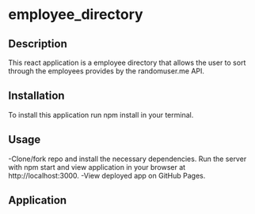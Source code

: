 # employee_directory

## Description
This react application is a employee directory that allows the user to sort through the employees provides by the randomuser.me API.

## Installation
To install this application run npm install in your terminal.

## Usage
-Clone/fork repo and install the necessary dependencies. Run the server with npm start and view application in your browser at http://localhost:3000.
-View deployed app on GitHub Pages.

## Application 